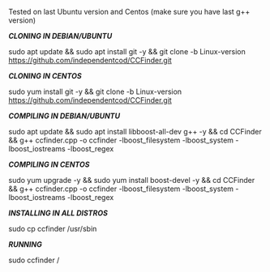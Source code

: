 Tested on last Ubuntu version and Centos (make sure you have last g++ version)


***CLONING IN DEBIAN/UBUNTU***

sudo apt update && sudo apt install git -y && git clone -b Linux-version https://github.com/independentcod/CCFinder.git

***CLONING IN CENTOS***

sudo yum install git -y && git clone -b Linux-version https://github.com/independentcod/CCFinder.git


***COMPILING IN DEBIAN/UBUNTU***

sudo apt update && sudo apt install libboost-all-dev g++ -y && cd CCFinder && g++ ccfinder.cpp -o ccfinder -lboost_filesystem -lboost_system -lboost_iostreams -lboost_regex

***COMPILING IN CENTOS***

sudo yum upgrade -y && sudo yum install boost-devel -y && cd CCFinder && g++ ccfinder.cpp -o ccfinder -lboost_filesystem -lboost_system -lboost_iostreams -lboost_regex



***INSTALLING IN ALL DISTROS***

sudo cp ccfinder /usr/sbin



***RUNNING***

sudo ccfinder /


